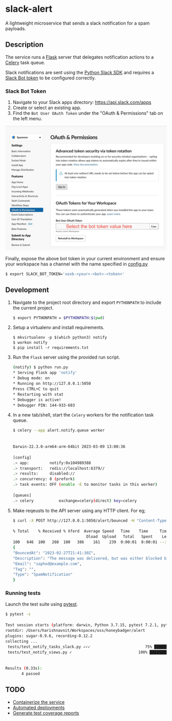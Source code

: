 # slack-alert

A lightweight microservice that sends a slack notification for a spam payloads.

## Description

The service runs a [Flask](https://flask.palletsprojects.com) server that delegates notification actions to a [Celery](https://docs.celeryq.dev/) task queue.

Slack notifications are sent using the [Python Slack SDK](https://slack.dev/python-slack-sdk) and requires a [Slack Bot token](https://api.slack.com/authentication/token-types#bot) to be configured correctly.

### Slack Bot Token

1) Navigate to your Slack apps directory: https://api.slack.com/apps
2) Create or select an existing app.
3) Find the `Bot User OAuth Token` under the "OAuth & Permissions" tab on the left menu.

![Screenshot](./media/slack-bot-token.jpeg)

Finally, expose the above bot token in your current environment and ensure your workspace has a channel with the name specified in [config.py](./alert/config.py)

```bash
$ export SLACK_BOT_TOKEN='xoxb-<your>-<bot>-<token>'
```

## Development

1) Navigate to the project root directory and export `PYTHONPATH` to include the current project.
    ```bash
    $ export PYTHONPATH = $PYTHONPATH:$(pwd)
    ```

2) Setup a virtualenv and install requirements.
    ```
    $ mkvirtualenv -p $(which python3) notify
    $ workon notify
    $ pip install -r requirements.txt
    ```

3) Run the `Flask` server using the provided run script.
    ```bash
    (notify) $ python run.py
    * Serving Flask app 'notify'
    * Debug mode: on
    * Running on http://127.0.0.1:5050
    Press CTRL+C to quit
    * Restarting with stat
    * Debugger is active!
    * Debugger PIN: 144-933-603
    ```

4) In a new tab/shell, start the `Celery` workers for the notification task queue.
    ```bash
    $ celery --app alert.notify.queue worker


    Darwin-22.3.0-arm64-arm-64bit 2023-03-09 13:08:36

    [config]
    .> app:         notify:0x104989388
    .> transport:   redis://localhost:6379//
    .> results:     disabled://
    .> concurrency: 8 (prefork)
    .> task events: OFF (enable -E to monitor tasks in this worker)

    [queues]
    .> celery           exchange=celery(direct) key=celery

    ```

5) Make reqeusts to the API server using any HTTP client. For eg;
    ```bash
    $ curl -X POST http://127.0.0.1:5050/alert/bounced -H "Content-Type: application/json" -d '{"RecordType": "Bounce", "Type": "SpamNotification", "TypeCode": 512, "Name": "Spam notification", "Tag": "", "MessageStream": "outbound", "Description": "The message was delivered, but was either blocked by the user, or classified as spam, bulk mail, or had rejected content.", "Email": "zaphod@example.com", "From": "notifications@honeybadger.io", "BouncedAt": "2023-02-27T21:41:30Z"}' | jq .

    % Total    % Received % Xferd  Average Speed   Time    Time     Time  Current
                                    Dload  Upload   Total   Spent    Left  Speed
    100   646  100   260  100   386    161    239  0:00:01  0:00:01 --:--:--   401
    {
    "BouncedAt": "2023-02-27T21:41:30Z",
    "Description": "The message was delivered, but was either blocked by the user, or classified as spam, bulk mail, or had rejected content.",
    "Email": "zaphod@example.com",
    "Tag": "",
    "Type": "SpamNotification"
    }
    ```

### Running tests
Launch the test suite using [pytest](https://docs.pytest.org).
```bash
$ pytest -s

Test session starts (platform: darwin, Python 3.7.15, pytest 7.2.1, pytest-sugar 0.9.6)
rootdir: /Users/harishnavnit/Workspaces/oss/honeybadger/alert
plugins: sugar-0.9.6, recording-0.12.2
collecting ...
 tests/test_notify_tasks_slack.py ✓✓✓                        75% ███████▌
 tests/test_notify_views.py ✓                             100% ██████████


Results (0.33s):
       4 passed
```

## TODO
- [Containerize the service](https://github.com/tinvaan/slack-alert/issues/4)
- [Automated deployments](https://github.com/tinvaan/slack-alert/issues/5)
- [Generate test coverage reports](https://github.com/tinvaan/slack-alert/issues/6)
